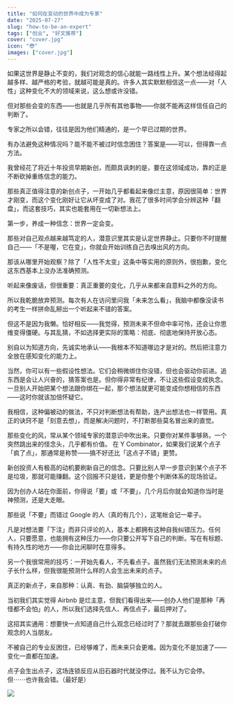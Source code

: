 ```yaml
---
title: "如何在变动的世界中成为专家"
date: "2025-07-27"
slug: "how-to-be-an-expert"
tags: ["创业", "好文推荐"]
cover: "cover.jpg"
icon: "😎"
images: ["cover.jpg"]
---
```

如果这世界是静止不变的，我们对观念的信心就能一路线性上升。某个想法经得起越多样、越严格的考验，就越可能是真的。许多人其实默默相信这一点——对「人性」这种变化不大的领域来说，这么想或许没错。



但对那些会变的东西——也就是几乎所有其他事物——你就不能再这样信任自己的判断了。



专家之所以会错，往往是因为他们精通的，是一个早已过期的世界。



有办法避免这种情况吗？能不能不被过时信念困住？答案是——可以，但得靠一点方法。



我曾经花了将近十年投资早期新创，而颇具讽刺的是，要在这领域成功，靠的正是不断砍掉重练信念的能力。



那些真正值得注意的新创点子，一开始几乎都看起来像烂主意，原因很简单：世界才刚变，而这个变化刚好让它从坏变成了对。我花了很多时间学会分辨这种「翻盘」，而这套技巧，其实也能套用在一切新想法上。



第一步，养成一种信念：世界一定会变。



那些对自己观点越来越笃定的人，潜意识里其实是认定世界静止。只要你不时提醒自己——「不是喔，它在变」，你就会开始训练自己去嗅出风的方向。



那该从哪里开始观察？除了「人性不太变」这条中等实用的原则外，很抱歉，变化这东西基本上没办法准确预测。



听起来像废话，但很重要：真正重要的变化，几乎从来都来自意料之外的方向。



所以我乾脆放弃预测。每次有人在访问里问我「未来怎么看」，我脑中都像没读书的考生一样拼命乱掰出一个听起来不错的答案。



但这不是因为我懒。恰好相反——我觉得，预测未来不但命中率可怜，还会让你思维变得僵硬。与其乱猜，不如选择更实际的策略：彻底、彻底地保持开放心态。



别自以为知道方向，先诚实地承认——我根本不知道哪边才是对的。然后把注意力全放在感知变化的能力上。



当然，你可以有一些假设性想法。它们会稍微绑住你没错，但也会驱动你前进。追东西是会让人兴奋的，猜答案也是。但你得非常有纪律，不让这些假设变成执念。
一旦别人开始把某个想法跟你绑在一起，那个想法就更可能变成你想相信的东西——这时你就该加倍怀疑它。



我相信，这种偏被动的做法，不只对判断想法有帮助，连产出想法也一样管用。真正的诀窍不是「刻意去想」，而是解决问题时，不打断那些莫名冒出来的直觉。



那些变化的风，常从某个领域专家的潜意识中吹出来。只要你对某件事够熟，一个突然跳出来的怪念头，几乎都有价值。
在 Y Combinator，如果我们说某个点子「疯了点」，那通常是称赞——搞不好还比「这点子不错」更赞。



新创投资人有极高的动机要刷新自己的信念。只要比别人早一步意识到某个点子不是垃圾，那就可能赚翻。这个回报不只是钱，更是你整个判断体系的现场验证。



因为创办人站在你面前，你得说「要」或「不要」，几个月后你就会知道你当时是神预测，还是大走眼。



那些说「不要」而错过 Google 的人（真的有几个），这笔帐会记一辈子。



凡是对想法要「下注」而非只评论的人，基本上都拥有这种自我纠错压力。任何人，只要愿意，也能拥有这种压力——你只要公开写下自己的判断。写在有标题、有持久性的地方——你会比闲聊时在意得多。



另一个我很常用的技巧：一开始先看人，不先看点子。虽然我们无法预测未来的点子长什么样，但我很能预测什么样的人会生出未来的点子。



真正的新点子，来自那种：认真、有劲、脑袋够独立的人。



当初我们其实觉得 Airbnb 是烂主意，但我们看得出来——创办人他们是那种「再怪都不会怕」的人，所以我们选择先信人、再信点子，最后押对了。



这招其实通用：想要快一点知道自己什么观念已经过时了？那就去跟那些会打破你观念的人当朋友。



不被自己的专业反困住，已经够难了，而未来只会更难。因为变化不是加速了——变化一直都在加速。



点子会生出点子，这场连锁反应从旧石器时代就没停过。我不认为它会停。
但⋯⋯也许我会错。（最好是）




![](https://prod-files-secure.s3.us-west-2.amazonaws.com/112d0858-5090-4d34-a606-b75eb8d65fd2/46476355-9cf3-4e99-9b7a-3531bc426380/1000202064.png?X-Amz-Algorithm=AWS4-HMAC-SHA256&X-Amz-Content-Sha256=UNSIGNED-PAYLOAD&X-Amz-Credential=ASIAZI2LB466WIX7FQVZ%2F20250913%2Fus-west-2%2Fs3%2Faws4_request&X-Amz-Date=20250913T103132Z&X-Amz-Expires=3600&X-Amz-Security-Token=IQoJb3JpZ2luX2VjEMb%2F%2F%2F%2F%2F%2F%2F%2F%2F%2FwEaCXVzLXdlc3QtMiJHMEUCIBAFzrEsKGRTardWIwGsWdWxIZr8kYrqg6dOtq6AF1JuAiEA7TKmHHJoeCSTMzC6kUeKh%2F3ysoD9JKzNA3SVFdn5%2Fm4q%2FwMIPxAAGgw2Mzc0MjMxODM4MDUiDPqN2r7byQkr4P2mRyrcAyTax5njHnsLBhOBAiDJN8Prfj2SAk8%2B%2FNlcc04ZYsv%2Bvll%2BRnv8lCelSePqy629Ll69umy6mEUpRUszr%2B5k38u8bE%2BQW%2Bd4GNtmWc3HfTiYjvLxofkm4n5Hk7ndhg%2FlyHntw9bgInhLGyQY%2BcdMIXdsL2jxQW4RkU7dBiKp7iH1RpoRkbdRfG7nfE2NuYna1L9pWuFpnFu9w%2BJvlcHcI45brWz20qGYtmQR%2FqusKfaLGj7mu%2BQfh1057ES6eF3MN98SsqfH6XGWILKBD7TwritITumVq91%2ByhkIv9gl3g5oG6I9xg990YkDWcnxM0t49IDHX01lbnmoPrAWV9xOK5E8oEknceZYNRU8ueCshK9K3Ycj7qr0WOppP7CtIBnLRV4SH%2BTwI5Cho3FA7W1mWuXBpf43Sy2f8e8cYxiVnENg879h09zrC3%2FeY8vbYcb0Viiyhd56AuvZrQIlR9s5tJmu4AYvj4YvkaN5McuJ7%2FGJMcBj%2F%2BsRt%2FHSupTc3WBWeGA1nl7o7TagBTuCVuqESbwFFn3Sv1xwZSdyGkNpAkYycMo5nLUuWONWCnXDgFwZpniJ7iZCS4qxhHS2iDZSkGtaqAru%2B9xu60%2Bzw%2FRnEkhfnNPKCHlD2N%2BowZiKMMKYlMYGOqUB0PrRqlAZg1qz9gxABYma%2FrxCV21Vk9gpt1kN4eYi%2FUljcq9aEUfrfs7EMPEKmwDHBI%2BpD%2F9GuUMfrQyA408v5tOazMW1AZb9wlDP6NopU0Qq7fgAl1cGSuDmzGZnPdJcgVznLt9W5Jw%2BlP41Ti4SHKLxgMdWXk2sdWZIhbGDeF15bOP4CtiKLzjnFB1tBmbLQPVhVlN0dKr%2BOtHn8i3vPxCpwICz&X-Amz-Signature=19683fefc224dda11bf988216f51d1cdc1cc15a6b98f0263d9abe04c3eb37de2&X-Amz-SignedHeaders=host&x-amz-checksum-mode=ENABLED&x-id=GetObject)

